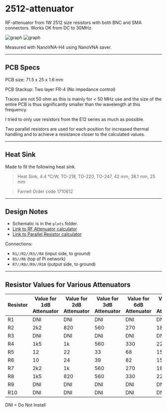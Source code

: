 # 2512-attenuator
RF-attenuator from 1W 2512 size resistors with both BNC and SMA connectors. Works OK from DC to 30MHz. 

![graph](2512-Attenuator_1M-50M.png)
![graph](2512-Attenuator_1M-300M.png)

Measured with NanoVNA-H4 using NanoVNA saver.

---

## PCB Specs

PCB size: 71.5 x  25 x 1.6 mm

PCB Stackup: Two layer FR-4 (No impedance control) 

Traces are not 50 ohm as this is mainly for < 50 MHz use and the size of the entire PCB is thus significantly smaller than the wavelength at this frequency. 

I tried to only use resistors from the E12 series as much as possible.

Two parallel resistors are used for each position for increased thermal handling and to achieve a resistance closer to the calculated values.

---

## Heat Sink

Made to fit the following heat sink. 

> Heat Sink, 4.4 °C/W, TO-218, TO-220, TO-247, 42 mm, 38.1 mm, 25 mm

> Farnell Order code 1710612

---

## Design Notes

* Schematic is in the `plots` folder.
* [Link to RF Attenuator calculator](https://leleivre.com/rf_pipad.html)
* [Link to Parallel Resistor calculator](https://jansson.us/resistors.html)

Connections:
* `R1//R2//R3//R4` (input side, to ground)
* `R5//R6` (top of Pi network)
* `R7//R8//R9//R10` (output side, to ground)

---

## Resistor Values for Various Attenuators

| Resistor | Value for 1dB Attenuator | Value for 2dB Attenuator | Value for 3dB Attenuator | Value for 6dB Attenuator | Value for 10dB Attenuator | Value for 30dB Attenuator |
|----------|--------------------------|--------------------------|--------------------------|--------------------------|---------------------------|---------------------------|
| R1       | DNI                      | DNI                      | DNI                      | DNI                      | DNI                       | DNI                       |
| R2       | 2k2                      | 820                      | 560                      | 270                      | 180                       | 820                       |
| R3       | DNI                      | DNI                      | DNI                      | DNI                      | DNI                       | DNI                       |
| R4       | 1k5                      | 1k                       | 560                      | 330                      | 220                       | 22k                       |
| R5       | 12                       | 22                       | 33                       | 68                       | 150                       | 56                        |
| R6       | 10                       | 24                       | 39                       | 82                       | 150                       | 1k                        |
| R7       | 2k2                      | 1k                       | 560                      | 270                      | 180                       | 820                       |
| R8       | 1k5                      | 820                      | 560                      | 330                      | 220                       | 22k                       |
| R9       | DNI                      | DNI                      | DNI                      | DNI                      | DNI                       | DNI                       |
| R10      | DNI                      | DNI                      | DNI                      | DNI                      | DNI                       | DNI                       |

DNI = Do Not Install
